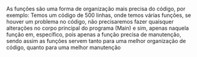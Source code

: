 As funções são uma forma de organização mais precisa do código, por exemplo:
Temos um código de 500 linhas, onde temos várias funções, se houver um problema no código,
não precisaremos fazer quaisquer alterações no corpo principal do programa (Main)
e sim, apenas naquela função em, específico, pois apenas a função precisa de manutenção, 
sendo assim as funções servem tanto para uma melhor organização de código, quanto para uma melhor manutenção
